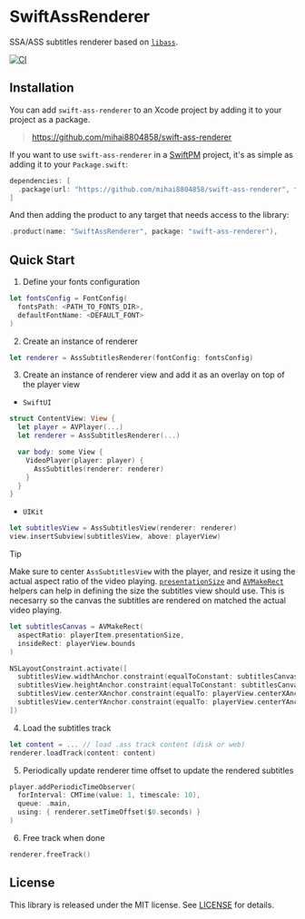 
# SwiftAssRenderer

SSA/ASS subtitles renderer based on [`libass`](https://github.com/libass/libass).

[![CI](https://github.com/mihai8804858/swift-ass-renderer/actions/workflows/ci.yml/badge.svg)](https://github.com/mihai8804858/swift-ass-renderer/actions/workflows/ci.yml)


## Installation

You can add `swift-ass-renderer` to an Xcode project by adding it to your project as a package.

> https://github.com/mihai8804858/swift-ass-renderer

If you want to use `swift-ass-renderer` in a [SwiftPM](https://swift.org/package-manager/) project, it's as
simple as adding it to your `Package.swift`:

``` swift
dependencies: [
  .package(url: "https://github.com/mihai8804858/swift-ass-renderer", from: "1.0.0")
]
```

And then adding the product to any target that needs access to the library:

```swift
.product(name: "SwiftAssRenderer", package: "swift-ass-renderer"),
```

## Quick Start

1. Define your fonts configuration

```swift
let fontsConfig = FontConfig(
  fontsPath: <PATH_TO_FONTS_DIR>, 
  defaultFontName: <DEFAULT_FONT>
)
```

2. Create an instance of renderer

```swift
let renderer = AssSubtitlesRenderer(fontConfig: fontsConfig)
```

3. Create an instance of renderer view and add it as an overlay on top of the player view

* `SwiftUI`
```swift
struct ContentView: View {
  let player = AVPlayer(...)
  let renderer = AssSubtitlesRenderer(...)

  var body: some View {
    VideoPlayer(player: player) {
      AssSubtitles(renderer: renderer)
    }
  }
}
```
* `UIKit`

```swift
let subtitlesView = AssSubtitlesView(renderer: renderer)
view.insertSubview(subtitlesView, above: playerView)
```
> [!TIP]
> Make sure to center `AssSubtitlesView` with the player, and resize it using the actual aspect ratio of the video playing.
> [`presentationSize`](https://developer.apple.com/documentation/avfoundation/avplayeritem/1388962-presentationsize) and [`AVMakeRect`](https://developer.apple.com/documentation/avfoundation/1390116-avmakerect) helpers can help in defining the size the subtitles view should use. This is necesarry so the canvas the subtitles are rendered on matched the actual video playing.

```swift
let subtitlesCanvas = AVMakeRect(
  aspectRatio: playerItem.presentationSize,
  insideRect: playerView.bounds
)

NSLayoutConstraint.activate([
  subtitlesView.widthAnchor.constraint(equalToConstant: subtitlesCanvas.width),
  subtitlesView.heightAnchor.constraint(equalToConstant: subtitlesCanvas.height),
  subtitlesView.centerXAnchor.constraint(equalTo: playerView.centerXAnchor),
  subtitlesView.centerYAnchor.constraint(equalTo: playerView.centerYAnchor)
])
```

4. Load the subtitles track

```swift
let content = ... // load .ass track content (disk or web)
renderer.loadTrack(content: content)
```

5. Periodically update renderer time offset to update the rendered subtitles

```swift
player.addPeriodicTimeObserver(
  forInterval: CMTime(value: 1, timescale: 10),
  queue: .main,
  using: { renderer.setTimeOffset($0.seconds) }
)
```

6. Free track when done

```swift
renderer.freeTrack()
```

## License

This library is released under the MIT license. See [LICENSE](LICENSE) for details.
